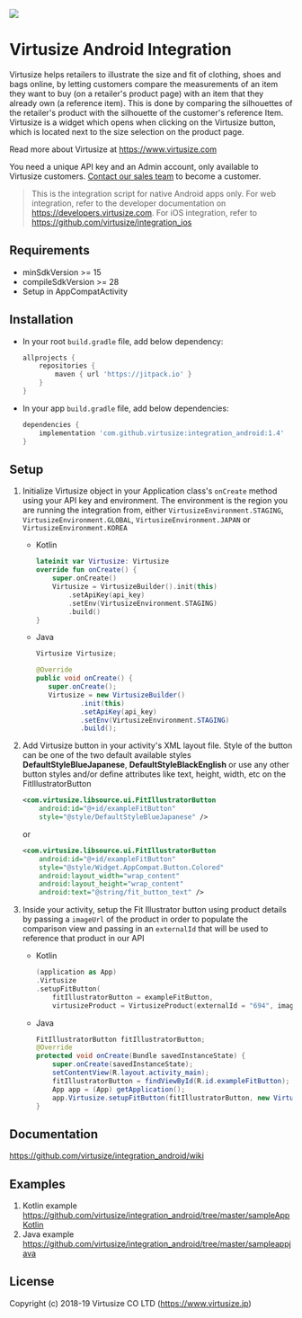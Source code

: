 [![](https://jitpack.io/v/virtusize/integration_android.svg)](https://jitpack.io/#virtusize/integration_android)

# Virtusize Android Integration

Virtusize helps retailers to illustrate the size and fit of clothing, shoes and bags online, by letting customers compare the
measurements of an item they want to buy (on a retailer's product page) with an item that they already own (a reference item).
This is done by comparing the silhouettes of the retailer's product with the silhouette of the customer's reference Item.
Virtusize is a widget which opens when clicking on the Virtusize button, which is located next to the size selection on the product page.

Read more about Virtusize at https://www.virtusize.com

You need a unique API key and an Admin account, only available to Virtusize customers. [Contact our sales team](mailto:sales@virtusize.com) to become a customer.

> This is the integration script for native Android apps only. For web integration, refer to the developer documentation on https://developers.virtusize.com. For iOS integration, refer to https://github.com/virtusize/integration_ios

## Requirements
- minSdkVersion >= 15
- compileSdkVersion >= 28
- Setup in AppCompatActivity

## Installation
- In your root `build.gradle` file, add below dependency:
    ```groovy
    allprojects {
        repositories {
            maven { url 'https://jitpack.io' }
        }
    }
    ```
- In your app `build.gradle` file, add below dependencies:
    ```groovy
    dependencies {
        implementation 'com.github.virtusize:integration_android:1.4'
    }
    ```
## Setup
1. Initialize Virtusize object in your Application class's `onCreate` method using your API key and environment. The environment is the region you are running the integration from, either `VirtusizeEnvironment.STAGING`,  `VirtusizeEnvironment.GLOBAL`, `VirtusizeEnvironment.JAPAN` or `VirtusizeEnvironment.KOREA`
    - Kotlin
        ```kotlin
        lateinit var Virtusize: Virtusize
        override fun onCreate() {
            super.onCreate()
            Virtusize = VirtusizeBuilder().init(this)
                .setApiKey(api_key)
                .setEnv(VirtusizeEnvironment.STAGING)
                .build()
        }
        ```

    - Java
        ```java
        Virtusize Virtusize;

        @Override
        public void onCreate() {
           super.onCreate();
           Virtusize = new VirtusizeBuilder()
                   .init(this)
                   .setApiKey(api_key)
                   .setEnv(VirtusizeEnvironment.STAGING)
                   .build();
        ```
2. Add Virtusize button in your activity's XML layout file. Style of the button can be one of the two default available styles **DefaultStyleBlueJapanese**, **DefaultStyleBlackEnglish** or use any other button styles and/or define attributes like text, height, width, etc on the FitIllustratorButton
    ```xml
    <com.virtusize.libsource.ui.FitIllustratorButton
        android:id="@+id/exampleFitButton"
        style="@style/DefaultStyleBlueJapanese" />
    ```
    
    or
    ```xml
    <com.virtusize.libsource.ui.FitIllustratorButton
        android:id="@+id/exampleFitButton"
        style="@style/Widget.AppCompat.Button.Colored"
        android:layout_width="wrap_content"
        android:layout_height="wrap_content"
        android:text="@string/fit_button_text" />
    ```
    
3. Inside your activity, setup the Fit Illustrator button using product details by passing a `imageUrl` of the product in order to populate the comparison view and passing in an `externalId` that will be used to reference that product in our API
    - Kotlin
        ```kotlin
        (application as App)
        .Virtusize
        .setupFitButton(
            fitIllustratorButton = exampleFitButton,
            virtusizeProduct = VirtusizeProduct(externalId = "694", imageUrl = "http://simage-kr.uniqlo.com/goods/31/12/11/71/414571_COL_COL02_570.jpg"))
        ```

    - Java
        ```java
        FitIllustratorButton fitIllustratorButton;
        @Override
        protected void onCreate(Bundle savedInstanceState) {
            super.onCreate(savedInstanceState);
            setContentView(R.layout.activity_main);
            fitIllustratorButton = findViewById(R.id.exampleFitButton);
            App app = (App) getApplication();
            app.Virtusize.setupFitButton(fitIllustratorButton, new VirtusizeProduct("694", "https://www.publicdomainpictures.net/pictures/120000/velka/dress-1950-vintage-style.jpg"));
        }
        ```

## Documentation
https://github.com/virtusize/integration_android/wiki

## Examples
1. Kotlin example https://github.com/virtusize/integration_android/tree/master/sampleAppKotlin
2. Java example https://github.com/virtusize/integration_android/tree/master/sampleappjava

## License

Copyright (c) 2018-19 Virtusize CO LTD (https://www.virtusize.jp)
